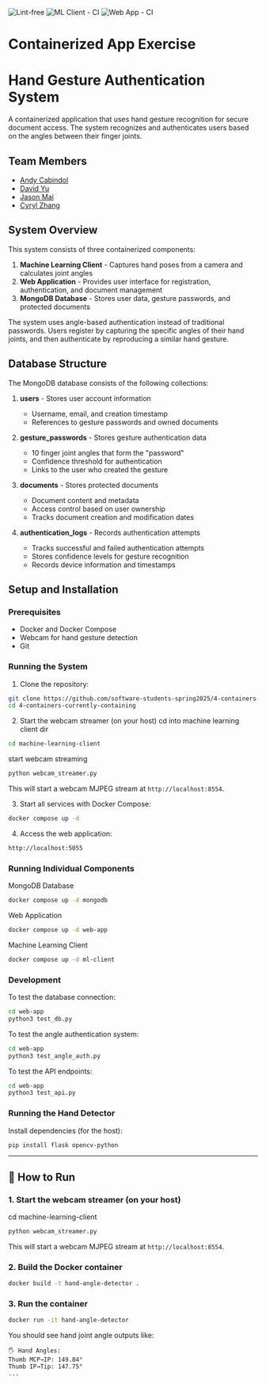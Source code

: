 ![Lint-free](https://github.com/nyu-software-engineering/containerized-app-exercise/actions/workflows/lint.yml/badge.svg)
![ML Client - CI](https://github.com/software-students-spring2025/4-containers-currently-containing/actions/workflows/ml-client.yml/badge.svg)
![Web App - CI](https://github.com/software-students-spring2025/4-containers-currently-containing/actions/workflows/web-app.yml/badge.svg)

# Containerized App Exercise

# Hand Gesture Authentication System

A containerized application that uses hand gesture recognition for secure document access. The system recognizes and authenticates users based on the angles between their finger joints.

## Team Members
- [Andy Cabindol](https://github.com/andycabindol)
- [David Yu](https://github.com/DavidYu00)
- [Jason Mai](https://github.com/JasonMai233)
- [Cyryl Zhang](https://github.com/nstraightbeam)

## System Overview

This system consists of three containerized components:

1. **Machine Learning Client** - Captures hand poses from a camera and calculates joint angles
2. **Web Application** - Provides user interface for registration, authentication, and document management
3. **MongoDB Database** - Stores user data, gesture passwords, and protected documents

The system uses angle-based authentication instead of traditional passwords. Users register by capturing the specific angles of their hand joints, and then authenticate by reproducing a similar hand gesture. 

## Database Structure

The MongoDB database consists of the following collections:

1. **users** - Stores user account information
   - Username, email, and creation timestamp
   - References to gesture passwords and owned documents

2. **gesture_passwords** - Stores gesture authentication data
   - 10 finger joint angles that form the "password"
   - Confidence threshold for authentication
   - Links to the user who created the gesture

3. **documents** - Stores protected documents
   - Document content and metadata
   - Access control based on user ownership
   - Tracks document creation and modification dates

4. **authentication_logs** - Records authentication attempts
   - Tracks successful and failed authentication attempts
   - Stores confidence levels for gesture recognition
   - Records device information and timestamps

## Setup and Installation

### Prerequisites
- Docker and Docker Compose
- Webcam for hand gesture detection
- Git

### Running the System

1. Clone the repository:
```bash
git clone https://github.com/software-students-spring2025/4-containers-currently-containing.git
cd 4-containers-currently-containing
```

2. Start the webcam streamer (on your host)
cd into machine learning client dir
```bash
cd machine-learning-client
```
start webcam streaming
```bash
python webcam_streamer.py
```

This will start a webcam MJPEG stream at `http://localhost:8554`.

3. Start all services with Docker Compose:
```bash
docker compose up -d
```

4. Access the web application:
```bash
http://localhost:5055
```

### Running Individual Components

MongoDB Database 
```bash
docker compose up -d mongodb
```

Web Application
```bash
docker compose up -d web-app
```

Machine Learning Client
```bash
docker compose up -d ml-client
```

### Development

To test the database connection:
```bash
cd web-app
python3 test_db.py
```

To test the angle authentication system:
```bash
cd web-app
python3 test_angle_auth.py
```

To test the API endpoints:
```bash
cd web-app
python3 test_api.py
```


### Running the Hand Detector

Install dependencies (for the host):
```bash
pip install flask opencv-python
```

---

## 🚀 How to Run

### 1. Start the webcam streamer (on your host)

cd machine-learning-client

```bash
python webcam_streamer.py
```

This will start a webcam MJPEG stream at `http://localhost:8554`.

### 2. Build the Docker container

```bash
docker build -t hand-angle-detector .
```

### 3. Run the container

```bash
docker run -it hand-angle-detector
```

You should see hand joint angle outputs like:

```
🖐️ Hand Angles:
Thumb MCP→IP: 149.84°
Thumb IP→Tip: 147.75°
...
```
